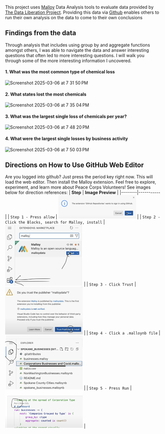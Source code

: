 This project uses [Malloy](https://www.malloydata.dev/) Data Analysis tools to evaluate data provided by [The Data Liberation Project](https://www.data-liberation-project.org/). Providing this data via [Github](https://github.com/) enables others to run their own analysis on the data to come to their own conclusions



## Findings from the data
Through analysis that includes using group by and aggregate functions amongst others, I was able to navigate the data and answer interesting questions that often led to more interesting questions. I will walk you through some of the more interesting information I uncovered.


#### 1. What was the most common type of chemical loss

<img width="392" alt="Screenshot 2025-03-06 at 7 31 50 PM" src="https://github.com/user-attachments/assets/67c3b717-b5bd-415b-8756-3b5420ab9c10" />

#### 2. What states lost the most chemicals 
<img width="481" alt="Screenshot 2025-03-06 at 7 35 04 PM" src="https://github.com/user-attachments/assets/a1730e5a-b423-4549-9cc7-3bbbada6185b" />

#### 3. What was the largest single loss of chemicals per year?
<img width="467" alt="Screenshot 2025-03-06 at 7 48 20 PM" src="https://github.com/user-attachments/assets/d354a29a-f53e-442e-9220-e473f8273979" />

#### 4. What were the largest single losses by business activity 
<img width="458" alt="Screenshot 2025-03-06 at 7 50 03 PM" src="https://github.com/user-attachments/assets/6064fce5-7c78-4a9a-8ae5-bcb7186254cb" />


## Directions on How to Use GitHub Web Editor

Are you logged into github? Just press the period key right now. This will load the web editor. Then install the Malloy extension. Feel free to explore, experiment, and learn more about Peace Corps Volunteers!
See images below for direction references:
| **Step**   | **Image Preview** |
|--------|-----------|
| `Step 1 - Press allow` | <img src="step1.png" width="50%"> |
| `Step 2 - Click the Blocks, search for Malloy, install` | <img src="step2.png" width="50%"> |
| `Step 3 - Click Trust` | <img src="step3.png" width="50%"> |
| `Step 4 - Click a .malloynb file` | <img src="step4.png" width="50%"> |
| `Step 5 - Press Run` | <img src="step5.png" width="50%"> |
